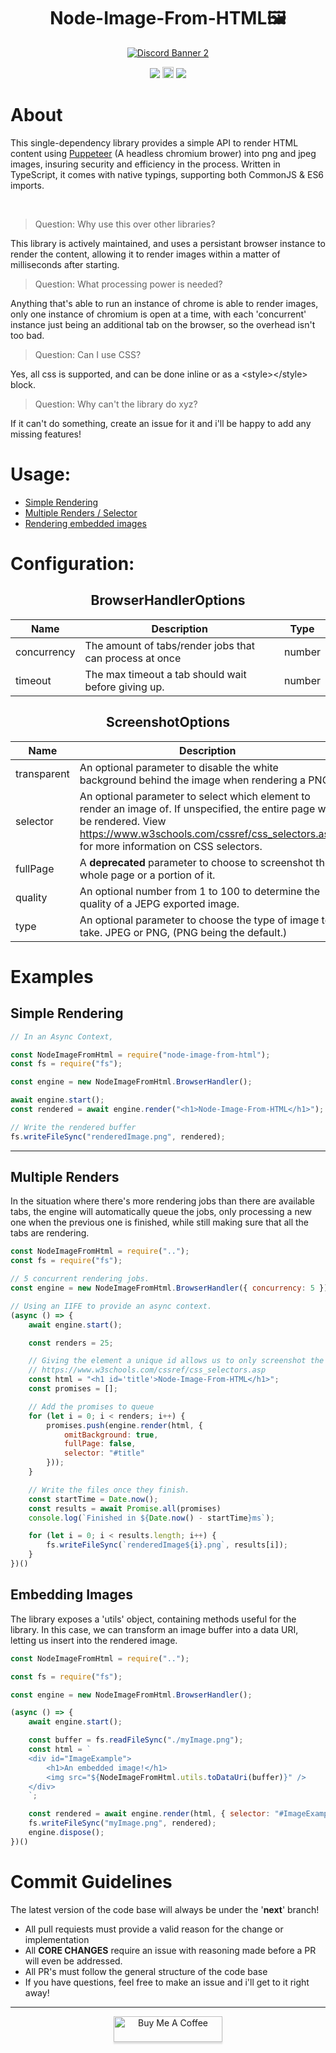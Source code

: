 <h1 align="center">Node-Image-From-HTML🖼️</h1>
<p align="center">
    <a href="https://discord.gg/tamVs2Ujrf">
        <img src="https://discordapp.com/api/guilds/769020183540400128/widget.png?style=banner2" alt="Discord Banner 2"/>
    </a>
    <div align="center">
        <img src="https://img.shields.io/bundlephobia/min/node-image-from-html">
        <a href="https://badge.fury.io/js/node-image-from-html"><img src="https://badge.fury.io/js/node-image-from-html.svg" alt="npm version" height="18"></a>
        <img src="https://img.shields.io/npm/dw/node-image-from-html">
    </div>
</p>

# About

This single-dependency library provides a simple API to render HTML content using <a href="https://github.com/puppeteer/puppeteer">Puppeteer</a> (A headless chromium brower) into png and jpeg images, insuring security and efficiency in the process. Written in TypeScript, it comes with native typings, supporting both CommonJS & ES6 imports.

&nbsp;
> Question: Why use this over other libraries?

This library is actively maintained, and uses a persistant browser instance to render the content, allowing it to render images within a matter of milliseconds after starting.

> Question: What processing power is needed?

Anything that's able to run an instance of chrome is able to render images, only one instance of chromium is open at a time, with each 'concurrent' instance just being an additional tab on the browser, so the overhead isn't too bad.

> Question: Can I use CSS?

Yes, all css is supported, and can be done inline or as a \<style>\</style> block.

> Question: Why can't the library do xyz?

If it can't do something, create an issue for it and i'll be happy to add any missing features! 
# Usage:
<p>
    <ul>
        <li>
            <a href = "/Simple Rendering">Simple Rendering</a>
        </li>
        <li>
            <a href = "">Multiple Renders / Selector</a>
        </li>
        <li>
            <a href = "">Rendering embedded images</a>
        </li>
    </ul>
</p>

# Configuration:

<h2 align="center">BrowserHandlerOptions</h2>
<p align="center">

| Name        | Description                                             | Type   |
|-------------|---------------------------------------------------------|--------|
| concurrency | The amount of tabs/render jobs that can process at once | number |
| timeout     | The max timeout a tab should wait before giving up.     | number |

</p>

<h2 align="center">ScreenshotOptions</h2>
<p align="center">

| Name        | Description                                                                                                                                                                                                             | Type    |
|-------------|-------------------------------------------------------------------------------------------------------------------------------------------------------------------------------------------------------------------------|---------|
| transparent | An optional parameter to disable the white background behind the image when rendering a PNG.                                                                                                                            | boolean |
| selector    | An optional parameter to select which element to render an image of. If unspecified, the entire page will be rendered. View https://www.w3schools.com/cssref/css_selectors.asp for more information on CSS selectors.   | string  |
| fullPage    | A **deprecated** parameter to choose to screenshot the whole page or a portion of it.                                                                                                                                   | boolean |
| quality     | An optional number from 1 to 100 to determine the quality of a JEPG exported image.                                                                                                                                     | number  |
| type        | An optional parameter to choose the type of image to take. JPEG or PNG, (PNG being the default.)                                                                                                                        | string  |
</p>

# Examples

## Simple Rendering
```js
// In an Async Context,

const NodeImageFromHtml = require("node-image-from-html");
const fs = require("fs");

const engine = new NodeImageFromHtml.BrowserHandler();

await engine.start();
const rendered = await engine.render("<h1>Node-Image-From-HTML</h1>");

// Write the rendered buffer
fs.writeFileSync("renderedImage.png", rendered);
```
<hr>

## Multiple Renders
In the situation where there's more rendering jobs than there are available tabs, the engine will automatically queue the jobs, only processing a new one when the previous one is finished, while still making sure that all the tabs are rendering.

```js
const NodeImageFromHtml = require("..");
const fs = require("fs");

// 5 concurrent rendering jobs. 
const engine = new NodeImageFromHtml.BrowserHandler({ concurrency: 5 });

// Using an IIFE to provide an async context.
(async () => {
    await engine.start();

    const renders = 25;

    // Giving the element a unique id allows us to only screenshot the element using a CSS selector,
    // https://www.w3schools.com/cssref/css_selectors.asp
    const html = "<h1 id='title'>Node-Image-From-HTML</h1>";
    const promises = [];

    // Add the promises to queue
    for (let i = 0; i < renders; i++) {
        promises.push(engine.render(html, {
            omitBackground: true,
            fullPage: false,
            selector: "#title"
        }));
    }

    // Write the files once they finish.
    const startTime = Date.now();
    const results = await Promise.all(promises)
    console.log(`Finished in ${Date.now() - startTime}ms`);

    for (let i = 0; i < results.length; i++) {
        fs.writeFileSync(`renderedImage${i}.png`, results[i]);
    }
})()
```

## Embedding Images
The library exposes a 'utils' object, containing methods useful for the library. In this case, we can transform an image buffer into a data URI, letting us insert into the rendered image.
```js
const NodeImageFromHtml = require("..");

const fs = require("fs");

const engine = new NodeImageFromHtml.BrowserHandler();

(async () => {
    await engine.start();

    const buffer = fs.readFileSync("./myImage.png");
    const html = `
    <div id="ImageExample">
        <h1>An embedded image!</h1>
        <img src="${NodeImageFromHtml.utils.toDataUri(buffer)}" />
    </div>
    `;

    const rendered = await engine.render(html, { selector: "#ImageExample" });
    fs.writeFileSync("myImage.png", rendered);
    engine.dispose();
})()
```
# Commit Guidelines

The latest version of the code base will always be under the '**next**' branch!

- All pull requiests must provide a valid reason for the change or implementation
- All **CORE CHANGES** require an issue with reasoning made before a PR will even be addressed.
- All PR's must follow the general structure of the code base
- If you have questions, feel free to make an issue and i'll get to it right away!

<hr>
<div style="text-align: center">
<a href="https://www.buymeacoffee.com/ether" target="_blank"><img src="https://www.buymeacoffee.com/assets/img/custom_images/orange_img.png" alt="Buy Me A Coffee" style="height: 41px !important;width: 174px !important;box-shadow: 0px 3px 2px 0px rgba(190, 190, 190, 0.5) !important;-webkit-box-shadow: 0px 3px 2px 0px rgba(190, 190, 190, 0.5) !important;" ></a>
</div>